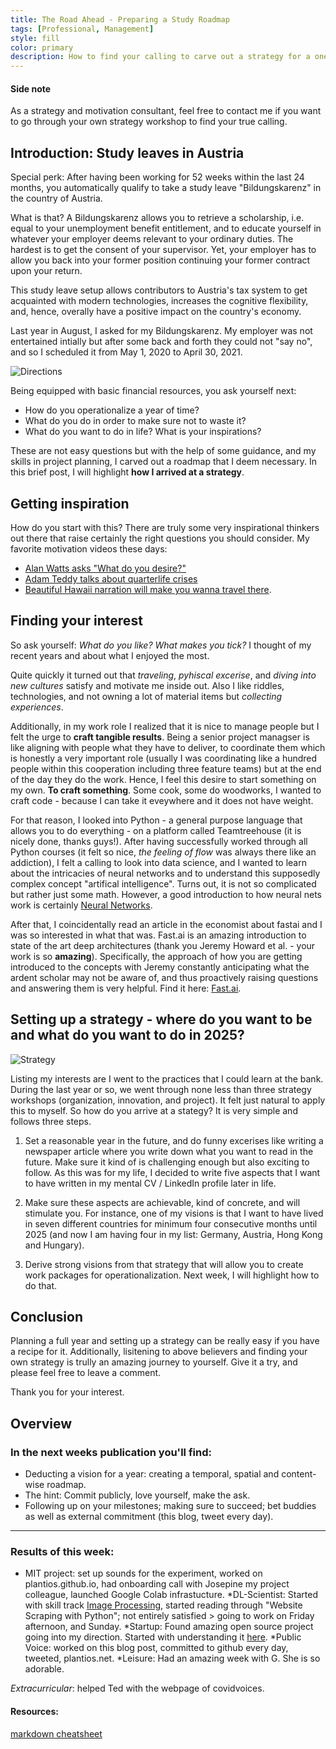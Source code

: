 ```yaml
---
title: The Road Ahead - Preparing a Study Roadmap
tags: [Professional, Management]
style: fill
color: primary
description: How to find your calling to carve out a strategy for a one year study leave.
---
```

#### Side note
As a strategy and motivation consultant, feel free to contact me if you want to go through your own strategy workshop to find your true calling.

## Introduction: Study leaves in Austria

Special perk: After having been working for 52 weeks within the last 24 months, you automatically qualify to take a study leave "Bildungskarenz" in the country of Austria. 

What is that? A Bildungskarenz allows you to retrieve a scholarship, i.e. equal to your unemployment benefit entitlement, and to educate yourself in whatever your employer deems relevant to your ordinary duties. The hardest is to get the consent of your supervisor. Yet, your employer has to allow you back into your former position continuing your former contract upon your return. 

This study leave setup allows contributors to Austria's tax system to get acquainted with modern technologies, increases the cognitive flexibility, and, hence, overally have a positive impact on the country's economy. 

Last year in August, I asked for my Bildungskarenz. My employer was not entertained intially but after some back and forth they could not "say no", and so I scheduled it from May 1, 2020 to April 30, 2021. 

![Directions](https://images.unsplash.com/photo-1472740378865-80aab8e73251?ixlib=rb-1.2.1&ixid=eyJhcHBfaWQiOjEyMDd9&auto=format&fit=crop&w=1350&q=80)

Being equipped with basic financial resources, you ask yourself next: 
* How do you operationalize a year of time? 
* What do you do in order to make sure not to waste it? 
* What do you want to do in life? What is your inspirations? 

These are not easy questions but with the help of some guidance, and my skills in project planning, I carved out a roadmap that I deem necessary. In this brief post, I will highlight **how I arrived at a strategy**.

## Getting inspiration

How do you start with this? There are truly some very inspirational thinkers out there that raise certainly the right questions you should consider. My favorite motivation videos these days:

* [Alan Watts asks "What do you desire?"](https://vimeo.com/60087670)
* [Adam Teddy talks about quarterlife crises](https://www.youtube.com/watch?v=ddek3gQVt9Y)
* [Beautiful Hawaii narration will make you wanna travel there](https://youtu.be/L3V7LKYPIUQ).

## Finding your interest

So ask yourself: *What do you like? What makes you tick?* I thought of my recent years and about what I enjoyed the most. 

Quite quickly it turned out that *traveling*, *pyhiscal excerise*, and *diving into new cultures* satisfy and motivate me inside out. Also I like riddles, technologies, and not owning a lot of material items but *collecting experiences*. 

Additionally, in my work role I realized that it is nice to manage people but I felt the urge to **craft tangible results**. Being a senior project managser is like aligning with people what they have to deliver, to coordinate them which is honestly a very important role (usually I was coordinating like a hundred people within this cooperation including three feature teams) but at the end of the day they do the work. Hence, I feel this desire to start something on my own. **To craft something**. Some cook, some do woodworks, I wanted to craft code - because I can take it eveywhere and it does not have weight. 

For that reason, I looked into Python - a general purpose language that allows you to do everything - on a platform called Teamtreehouse (it is nicely done, thanks guys!). After having successfully worked through all Python courses (it felt so nice, *the feeling of flow* was always there like an addiction), I felt a calling to look into data science, and I wanted to learn about the intricacies of neural networks and to understand this supposedly complex concept "artifical intelligence". Turns out, it is not so complicated but rather just some math. However, a good introduction to how neural nets work is certainly [Neural Networks](https://youtu.be/aircAruvnKk). 

After that, I coincidentally read an article in the economist about fastai and I was so interested in what that was. Fast.ai is an amazing introduction to state of the art deep architectures (thank you Jeremy Howard et al. - your work is so **amazing**). Specifically, the approach of how you are getting introduced to the concepts with Jeremy constantly anticipating what the ardent scholar may not be aware of, and thus proactively raising questions and answering them is very helpful. Find it here: [Fast.ai](www.fast.ai).

## Setting up a strategy - where do you want to be and what do you want to do in 2025?

![Strategy](https://images.unsplash.com/photo-1484910292437-025e5d13ce87?ixlib=rb-1.2.1&ixid=eyJhcHBfaWQiOjEyMDd9&auto=format&fit=crop&w=2888&q=80)

Listing my interests are I went to the practices that I could learn at the bank. During the last year or so, we went through none less than three strategy workshops (organization, innovation, and project). It felt just natural to apply this to myself. So how do you arrive at a stategy? It is very simple and follows three steps.

1. Set a reasonable year in the future, and do funny excerises like writing a newspaper article where you write down what you want to read in the future. Make sure it kind of is challenging enough but also exciting to follow. As this was for my life, I decided to write five aspects that I want to have written in my mental CV / LinkedIn profile later in life. 

2. Make sure these aspects are achievable, kind of concrete, and will stimulate you. For instance, one of my visions is that I want to have lived in seven different countries for minimum four consecutive months until 2025 (and now I am having four in my list: Germany, Austria, Hong Kong and Hungary).

3. Derive strong visions from that strategy that will allow you to create work packages for operationalization. Next week, I will highlight how to do that.

## Conclusion
Planning a full year and setting up a strategy can be really easy if you have a recipe for it. Additionally, lisitening to above believers and finding your own strategy is trully an amazing journey to yourself. Give it a try, and please feel free to leave a comment. 

Thank you for your interest.

## Overview
### In the next weeks publication you'll find: 
- Deducting a vision for a year: creating a temporal, spatial and content-wise roadmap.
- The hint: Commit publicly, love yourself, make the ask.
- Following up on your milestones;  making sure to succeed; bet buddies as well as external commitment (this blog, tweet every day).

--- 

### Results of this week:
* MIT project: set up sounds for the experiment, worked on plantios.github.io, had onboarding call with Josepine my project colleague, launched Google Colab infrastucture.
*DL-Scientist: Started with skill track [Image Processing](https://learn.datacamp.com/skill-tracks/image-processing), started reading through "Website Scraping with Python"; not entirely satisfied > going to work on Friday afternoon, and Sunday.
*Startup: Found amazing open source project going into my direction. Started with understanding it [here](www.writeup.ai).
*Public Voice: worked on this blog post, committed to github every day, tweeted, plantios.net.
*Leisure: Had an amazing week with G. She is so adorable.

*Extracurricular*: helped Ted with the webpage of covidvoices.

#### Resources: 
[markdown cheatsheet](https://github.com/adam-p/markdown-here/wiki/Markdown-Cheatsheet)

<script id="dsq-count-scr" src="//duerr.disqus.com/count.js" async></script>